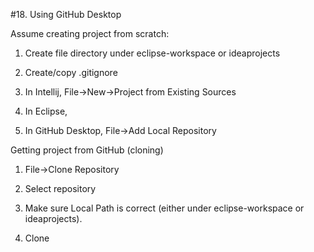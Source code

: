 #18.  Using GitHub Desktop

Assume creating project from scratch:

1.  Create file directory under eclipse-workspace or ideaprojects

2.  Create/copy .gitignore

3.  In Intellij, File->New->Project from Existing Sources

4.  In Eclipse, <need to fill in>

5.  In GitHub Desktop, File->Add Local Repository

Getting project from GitHub (cloning)

1.  File->Clone Repository

2.  Select repository

3.  Make sure Local Path is correct (either under eclipse-workspace or ideaprojects).

4.  Clone


